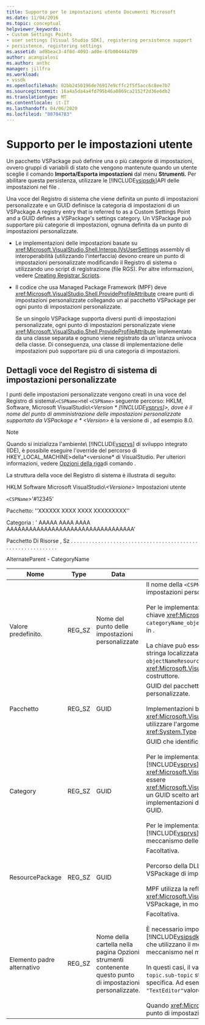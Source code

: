 ```yaml
---
title: Supporto per le impostazioni utente Documenti Microsoft
ms.date: 11/04/2016
ms.topic: conceptual
helpviewer_keywords:
- Custom Settings Points
- user settings [Visual Studio SDK], registering persistence support
- persistence, registering settings
ms.assetid: ad9beac3-4f8d-4093-ad0e-6fb00444a709
author: acangialosi
ms.author: anthc
manager: jillfra
ms.workload:
- vssdk
ms.openlocfilehash: 02bb2450196de76917e9cffc2f5f5acc6c8ee7b7
ms.sourcegitcommit: 16a4a5da4a4fd795b46a0869ca2152f2d36e6db2
ms.translationtype: MT
ms.contentlocale: it-IT
ms.lasthandoff: 04/06/2020
ms.locfileid: "80704783"
---
```

# <a name="support-for-user-settings"></a>Supporto per le impostazioni utente
Un pacchetto VSPackage può definire una o più categorie di impostazioni, ovvero gruppi di variabili di stato che vengono mantenute quando un utente sceglie il comando **Importa/Esporta impostazioni** dal menu **Strumenti.** Per abilitare questa persistenza, utilizzare le [!INCLUDE[vsipsdk](../../extensibility/includes/vsipsdk_md.md)]API delle impostazioni nel file .

 Una voce del Registro di sistema che viene definita un punto di impostazioni personalizzate e un GUID definisce la categoria di impostazioni di un VSPackage.A registry entry that is referred to as a Custom Settings Point and a GUID defines a VSPackage's settings category. Un VSPackage può supportare più categorie di impostazioni, ognuna definita da un punto di impostazioni personalizzate.

- Le implementazioni delle impostazioni basate su <xref:Microsoft.VisualStudio.Shell.Interop.IVsUserSettings> assembly di interoperabilità (utilizzando l'interfaccia) devono creare un punto di impostazioni personalizzate modificando il Registro di sistema o utilizzando uno script di registrazione (file RGS). Per altre informazioni, vedere [Creating Registrar Scripts](/cpp/atl/creating-registrar-scripts).

- Il codice che usa Managed Package Framework (MPF) deve <xref:Microsoft.VisualStudio.Shell.ProvideProfileAttribute> creare punti di impostazioni personalizzate collegando un al pacchetto VSPackage per ogni punto di impostazioni personalizzate.

     Se un singolo VSPackage supporta diversi punti di impostazioni personalizzate, ogni punto di impostazioni personalizzate viene <xref:Microsoft.VisualStudio.Shell.ProvideProfileAttribute> implementato da una classe separata e ognuno viene registrato da un'istanza univoca della classe. Di conseguenza, una classe di implementazione delle impostazioni può supportare più di una categoria di impostazioni.

## <a name="custom-settings-point-registry-entry-details"></a>Dettagli voce del Registro di sistema di impostazioni personalizzate
 I punti delle impostazioni personalizzate vengono creati in una voce del Registro di sistema\\`<CSPName>`nel `<CSPName>` seguente percorso: HKLM, Software, Microsoft VisualStudio\\*\<Version * [!INCLUDE[vsprvs](../../code-quality/includes/vsprvs_md.md)]>, dove è il nome del punto di amministrazione delle impostazioni personalizzate supportato da VSPackage e * \<Version>* è la versione di , ad esempio 8.0.

> [!NOTE]
> Quando si inizializza l'ambiente\\ [!INCLUDE[vsprvs](../../code-quality/includes/vsprvs_md.md)] di sviluppo integrato (IDE), è possibile eseguire l'override del percorso di HKEY_LOCAL_MACHINE>della*\<versione* di VisualStudio. Per ulteriori informazioni, vedere [Opzioni della riga](../../extensibility/command-line-switches-visual-studio-sdk.md)di comando .

 La struttura della voce del Registro di sistema è illustrata di seguito:

 HKLM Software Microsoft VisualStudio\\*\<Versione>* Impostazioni utente

 `<CSPName`>'#12345'

 Pacchetto: ''XXXXXX XXXX XXXX XXXXXXXXX''

 Categoria : ' AAAAA AAAA AAAA AAAAAAAAAAAAAAAAAAAAAAAAAAAAAAAAAA'

 Pacchetto Di Risorse , Sz . . . . . . . . . . . . . . . . . . . . . . . . . . . . . . . . . . . . . . . . . . . . . . . . . . . . . . . . . . .

 AlternateParent - CategoryName

| Nome | Type | Data | Descrizione |
|-----------------|--------| - | - |
| Valore predefinito. | REG_SZ | Nome del punto delle impostazioni personalizzate | Il nome della `<CSPName` chiave,>, è il nome non localizzato del punto di impostazioni personalizzate.<br /><br /> Per le implementazioni basate su MPF, il nome `categoryName` `objectName` della chiave <xref:Microsoft.VisualStudio.Shell.ProvideProfileAttribute> viene `categoryName_objectName`ottenuto combinando gli argomenti e del costruttore in .<br /><br /> La chiave può essere vuota oppure può contenere l'ID di riferimento alla stringa localizzata in una DLL satellite. Questo valore viene `objectNameResourceID` ottenuto <xref:Microsoft.VisualStudio.Shell.ProvideProfileAttribute> dall'argomento al costruttore. |
| Pacchetto | REG_SZ | GUID | GUID del pacchetto VSPackage che implementa il punto di impostazioni personalizzate.<br /><br /> Implementazioni basate su MPF utilizzando la <xref:Microsoft.VisualStudio.Shell.ProvideProfileAttribute> classe `objectType` , utilizzare l'argomento del costruttore contenente il VSPackage <xref:System.Type> e la reflection per ottenere questo valore. |
| Category | REG_SZ | GUID | GUID che identifica la categoria di impostazioni.<br /><br /> Per le implementazioni basate su assembly di interoperabilità, questo [!INCLUDE[vsprvs](../../code-quality/includes/vsprvs_md.md)] valore può <xref:Microsoft.VisualStudio.Shell.Interop.IVsUserSettings.ExportSettings%2A> essere <xref:Microsoft.VisualStudio.Shell.Interop.IVsUserSettings.ImportSettings%2A> un GUID scelto arbitrariamente, che l'IDE passa ai metodi e . Tutte le implementazioni di questi due metodi devono verificare i relativi argomenti GUID.<br /><br /> Per le implementazioni basate su MPF, <xref:System.Type> questo GUID [!INCLUDE[vsprvs](../../code-quality/includes/vsprvs_md.md)] viene ottenuto dalla classe che implementa il meccanismo delle impostazioni. |
| ResourcePackage | REG_SZ | GUID | Facoltativa.<br /><br /> Percorso della DLL satellite contenente le stringhe localizzate se l'oggetto VSPackage di implementazione non le fornisce.<br /><br /> MPF utilizza la reflection per ottenere la <xref:Microsoft.VisualStudio.Shell.ProvideProfileAttribute> risorsa corretta VSPackage, in modo che la classe non imposta questo argomento. |
| Elemento padre alternativo | REG_SZ | Nome della cartella nella pagina Opzioni strumenti contenente questo punto di impostazioni personalizzate. | Facoltativa.<br /><br /> È necessario impostare questo valore solo se un'implementazione delle [!INCLUDE[vsipsdk](../../extensibility/includes/vsipsdk_md.md)] impostazioni supporta le pagine Opzioni **degli** strumenti che utilizzano il meccanismo di persistenza nel meccanismo anziché nel meccanismo nel modello di automazione per salvare lo stato.<br /><br /> In questi casi, il valore nella `topic` chiave AlternateParent è la sezione della `topic.sub-topic` stringa utilizzata per identificare la pagina **ToolsOptions** specifica. Ad esempio, per la `"TextEditor.Basic"` pagina **ToolsOptions** il `"TextEditor"`valore di AlternateParent sarà .<br /><br /> Quando <xref:Microsoft.VisualStudio.Shell.ProvideProfileAttribute> genera il punto di impostazioni personalizzate, è lo stesso del nome della categoria. |
